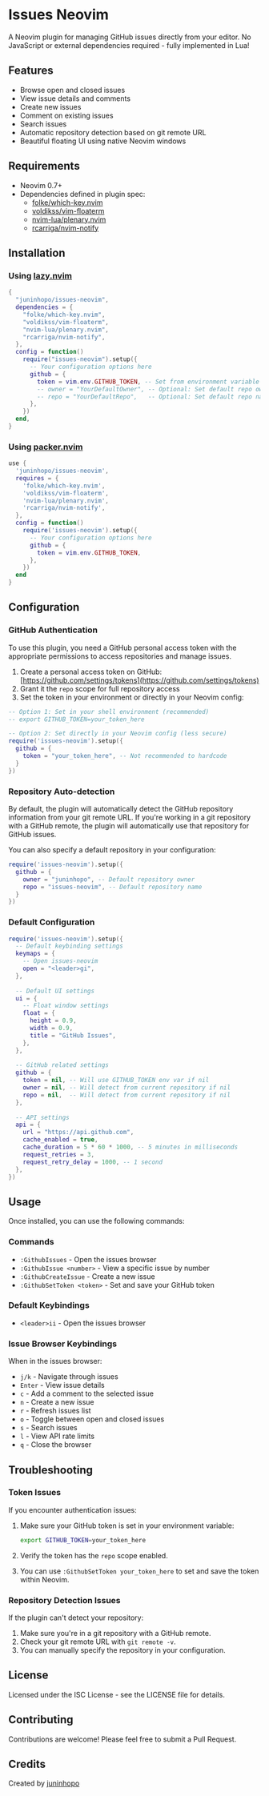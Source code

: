 # Issues Neovim

A Neovim plugin for managing GitHub issues directly from your editor. No JavaScript or external dependencies required - fully implemented in Lua!

## Features

- Browse open and closed issues
- View issue details and comments
- Create new issues
- Comment on existing issues
- Search issues
- Automatic repository detection based on git remote URL
- Beautiful floating UI using native Neovim windows

## Requirements

- Neovim 0.7+ 
- Dependencies defined in plugin spec:
  - [folke/which-key.nvim](https://github.com/folke/which-key.nvim)
  - [voldikss/vim-floaterm](https://github.com/voldikss/vim-floaterm)
  - [nvim-lua/plenary.nvim](https://github.com/nvim-lua/plenary.nvim)
  - [rcarriga/nvim-notify](https://github.com/rcarriga/nvim-notify)

## Installation

### Using [lazy.nvim](https://github.com/folke/lazy.nvim)

```lua
{
  "juninhopo/issues-neovim",
  dependencies = {
    "folke/which-key.nvim",
    "voldikss/vim-floaterm",
    "nvim-lua/plenary.nvim",
    "rcarriga/nvim-notify",
  },
  config = function()
    require("issues-neovim").setup({
      -- Your configuration options here
      github = {
        token = vim.env.GITHUB_TOKEN, -- Set from environment variable
        -- owner = "YourDefaultOwner", -- Optional: Set default repo owner
        -- repo = "YourDefaultRepo",   -- Optional: Set default repo name
      },
    })
  end,
}
```

### Using [packer.nvim](https://github.com/wbthomason/packer.nvim)

```lua
use {
  'juninhopo/issues-neovim',
  requires = {
    'folke/which-key.nvim',
    'voldikss/vim-floaterm',
    'nvim-lua/plenary.nvim',
    'rcarriga/nvim-notify',
  },
  config = function()
    require('issues-neovim').setup({
      -- Your configuration options here
      github = {
        token = vim.env.GITHUB_TOKEN,
      },
    })
  end
}
```

## Configuration

### GitHub Authentication

To use this plugin, you need a GitHub personal access token with the appropriate permissions to access repositories and manage issues.

1. Create a personal access token on GitHub: [https://github.com/settings/tokens](https://github.com/settings/tokens)
2. Grant it the `repo` scope for full repository access
3. Set the token in your environment or directly in your Neovim config:

```lua
-- Option 1: Set in your shell environment (recommended)
-- export GITHUB_TOKEN=your_token_here

-- Option 2: Set directly in your Neovim config (less secure)
require('issues-neovim').setup({
  github = {
    token = "your_token_here", -- Not recommended to hardcode
  }
})
```

### Repository Auto-detection

By default, the plugin will automatically detect the GitHub repository information from your git remote URL. If you're working in a git repository with a GitHub remote, the plugin will automatically use that repository for GitHub issues.

You can also specify a default repository in your configuration:

```lua
require('issues-neovim').setup({
  github = {
    owner = "juninhopo", -- Default repository owner
    repo = "issues-neovim", -- Default repository name
  }
})
```

### Default Configuration

```lua
require('issues-neovim').setup({
  -- Default keybinding settings
  keymaps = {
    -- Open issues-neovim
    open = "<leader>gi",
  },
  
  -- Default UI settings
  ui = {
    -- Float window settings
    float = {
      height = 0.9,
      width = 0.9,
      title = "GitHub Issues",
    },
  },
  
  -- GitHub related settings
  github = {
    token = nil, -- Will use GITHUB_TOKEN env var if nil
    owner = nil, -- Will detect from current repository if nil
    repo = nil,  -- Will detect from current repository if nil
  },
  
  -- API settings
  api = {
    url = "https://api.github.com",
    cache_enabled = true,
    cache_duration = 5 * 60 * 1000, -- 5 minutes in milliseconds
    request_retries = 3,
    request_retry_delay = 1000, -- 1 second
  },
})
```

## Usage

Once installed, you can use the following commands:

### Commands

- `:GithubIssues` - Open the issues browser
- `:GithubIssue <number>` - View a specific issue by number
- `:GithubCreateIssue` - Create a new issue
- `:GithubSetToken <token>` - Set and save your GitHub token

### Default Keybindings

- `<leader>ii` - Open the issues browser

### Issue Browser Keybindings

When in the issues browser:

- `j/k` - Navigate through issues
- `Enter` - View issue details
- `c` - Add a comment to the selected issue
- `n` - Create a new issue
- `r` - Refresh issues list
- `o` - Toggle between open and closed issues
- `s` - Search issues
- `l` - View API rate limits
- `q` - Close the browser

## Troubleshooting

### Token Issues

If you encounter authentication issues:

1. Make sure your GitHub token is set in your environment variable:
   ```bash
   export GITHUB_TOKEN=your_token_here
   ```

2. Verify the token has the `repo` scope enabled.

3. You can use `:GithubSetToken your_token_here` to set and save the token within Neovim.

### Repository Detection Issues

If the plugin can't detect your repository:

1. Make sure you're in a git repository with a GitHub remote.
2. Check your git remote URL with `git remote -v`.
3. You can manually specify the repository in your configuration.

## License

Licensed under the ISC License - see the LICENSE file for details.

## Contributing

Contributions are welcome! Please feel free to submit a Pull Request.

## Credits

Created by [juninhopo](https://github.com/juninhopo)
